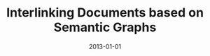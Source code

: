 ---
title: "Interlinking Documents based on Semantic Graphs"
authors: "Nunes, Bernardo Pereira; Kawase, Ricardo; Fetahu, Besnik; Dietze, Stefan; Casanova, Marco A.; Maynard, Diana"
collection: publications
permalink: /publication/2013-DBLP_conf_kes_NunesKFDCM13
date: 2013-01-01
venue: "17th International Conference in Knowledge Based and Intelligent Information and Engineering Systems, KES 2013, Kitakyushu, Japan, 9-11 September 2013"
---